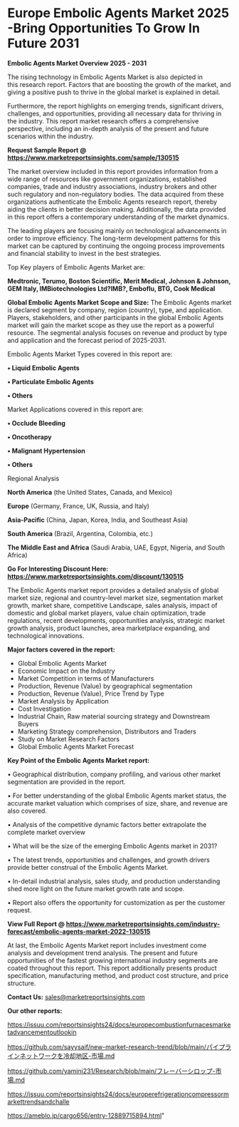 # Europe Embolic Agents Market 2025 -Bring Opportunities To Grow In Future 2031

<Strong> Embolic Agents Market Overview 2025 - 2031</strong>

The rising technology in Embolic Agents Market is also depicted in this research report. Factors that are boosting the growth of the market, and giving a positive push to thrive in the global market is explained in detail.

Furthermore, the report highlights on emerging trends, significant drivers, challenges, and opportunities, providing all necessary data for thriving in the industry. This report market research offers a comprehensive perspective, including an in-depth analysis of the present and future scenarios within the industry.

<strong>Request Sample Report @ <a href=https://www.marketreportsinsights.com/sample/130515>https://www.marketreportsinsights.com/sample/130515</a></strong>

The market overview included in this report provides information from a wide range of resources like government organizations, established companies, trade and industry associations, industry brokers and other such regulatory and non-regulatory bodies. The data acquired from these organizations authenticate the Embolic Agents research report, thereby aiding the clients in better decision making. Additionally, the data provided in this report offers a contemporary understanding of the market dynamics.

The leading players are focusing mainly on technological advancements in order to improve efficiency. The long-term development patterns for this market can be captured by continuing the ongoing process improvements and financial stability to invest in the best strategies.

Top Key players of Embolic Agents Market are:

<strong>Medtronic, Terumo, Boston Scientific, Merit Medical, Johnson & Johnson, GEM Italy, IMBiotechnologies Ltd?IMB?, Emboflu, BTG, Cook Medical</strong>

<strong><b>Global Embolic Agents Market Scope and Size:</b></strong>
The Embolic Agents market is declared segment by company, region (country), type, and application. Players, stakeholders, and other participants in the global Embolic Agents market will gain the market scope as they use the report as a powerful resource. The segmental analysis focuses on revenue and product by type and application and the forecast period of 2025-2031.

Embolic Agents Market Types covered in this report are:

<strong>• Liquid Embolic Agents

• Particulate Embolic Agents

• Others</strong>

Market Applications covered in this report are:

<strong>• Occlude Bleeding

• Oncotherapy

• Malignant Hypertension

• Others</strong> 

Regional Analysis

<strong>North America</strong> (the United States, Canada, and Mexico)

<strong>Europe</strong> (Germany, France, UK, Russia, and Italy)

<strong>Asia-Pacific</strong> (China, Japan, Korea, India, and Southeast Asia)

<strong>South America</strong> (Brazil, Argentina, Colombia, etc.)

<strong>The Middle East and Africa</strong> (Saudi Arabia, UAE, Egypt, Nigeria, and South Africa)

<strong>Go For Interesting Discount Here: <a href=https://www.marketreportsinsights.com/discount/130515>https://www.marketreportsinsights.com/discount/130515</a></strong>

The Embolic Agents market report provides a detailed analysis of global market size, regional and country-level market size, segmentation market growth, market share, competitive Landscape, sales analysis, impact of domestic and global market players, value chain optimization, trade regulations, recent developments, opportunities analysis, strategic market growth analysis, product launches, area marketplace expanding, and technological innovations.

<strong><b>Major factors covered in the report:</b></strong>
<ul>
  <li>Global Embolic Agents Market </li>
  <li>Economic Impact on the Industry</li>
  <li>Market Competition in terms of Manufacturers</li>
  <li>Production, Revenue (Value) by geographical segmentation</li>
  <li>Production, Revenue (Value), Price Trend by Type</li>
  <li>Market Analysis by Application</li>
  <li>Cost Investigation</li>
  <li>Industrial Chain, Raw material sourcing strategy and Downstream Buyers</li>
  <li>Marketing Strategy comprehension, Distributors and Traders</li>
  <li>Study on Market Research Factors</li>
  <li>Global Embolic Agents Market Forecast</li>
</ul>

<strong><b>Key Point of the Embolic Agents Market report:</b></strong>

• Geographical distribution, company profiling, and various other market segmentation are provided in the report.

• For better understanding of the global Embolic Agents market status, the accurate market valuation which comprises of size, share, and revenue are also covered.

• Analysis of the competitive dynamic factors better extrapolate the complete market overview

• What will be the size of the emerging Embolic Agents market in 2031?

• The latest trends, opportunities and challenges, and growth drivers provide better construal of the Embolic Agents Market.

• In-detail industrial analysis, sales study, and production understanding shed more light on the future market growth rate and scope.

• Report also offers the opportunity for customization as per the customer request.

<strong><b>View Full Report @ <a href=https://www.marketreportsinsights.com/industry-forecast/embolic-agents-market-2022-130515>https://www.marketreportsinsights.com/industry-forecast/embolic-agents-market-2022-130515</a></b></strong>


At last, the Embolic Agents Market report includes investment come analysis and development trend analysis. The present and future opportunities of the fastest growing international industry segments are coated throughout this report. This report additionally presents product specification, manufacturing method, and product cost structure, and price structure.

<strong>Contact Us:</strong>
sales@marketreportsinsights.com

<strong>Our other reports:</strong>

<a href=https://issuu.com/reportsinsights24/docs/europecombustionfurnacesmarketadvancementoutlookin>https://issuu.com/reportsinsights24/docs/europecombustionfurnacesmarketadvancementoutlookin</a>

<a href=https://github.com/sayysaif/new-market-research-trend/blob/main/パイプラインネットワークを冷却地区-市場.md>https://github.com/sayysaif/new-market-research-trend/blob/main/パイプラインネットワークを冷却地区-市場.md</a>

<a href=https://github.com/yamini231/Research/blob/main/フレーバーシロップ-市場.md>https://github.com/yamini231/Research/blob/main/フレーバーシロップ-市場.md</a>

<a href=https://issuu.com/reportsinsights24/docs/europerefrigerationcompressormarkettrendsandchalle>https://issuu.com/reportsinsights24/docs/europerefrigerationcompressormarkettrendsandchalle</a>

<a href=https://ameblo.jp/cargo656/entry-12889715894.html>https://ameblo.jp/cargo656/entry-12889715894.html</a>"
